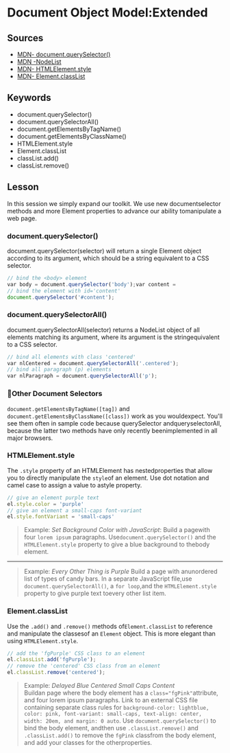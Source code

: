 # Document​ ​Object​ ​Model:​ ​Extended

## Sources

- [MDN​ ​-​ ​document.querySelector()](https://developer.mozilla.org/en-US/docs/Web/API/Document/querySelector)
- [MDN​ ​-​ ​NodeList](https://developer.mozilla.org/en-US/docs/Web/API/NodeList)
- [MDN​ ​-​ ​HTMLElement.style](https://developer.mozilla.org/en-US/docs/Web/API/HTMLElement/style)
- [MDN​ ​-​ ​Element.classList](https://developer.mozilla.org/en-US/docs/Web/API/Element/classList)

## Keywords

- document.querySelector()
- document.querySelectorAll()
- document.getElementsByTagName()
- document.getElementsByClassName()
- HTMLElement.style
- Element.classList
- classList.add()
- classList.remove()

## Lesson

In​ ​this​ ​session​ ​we​ ​simply​ ​expand​ ​our​ ​toolkit.​ ​We​ ​use​ ​new​ ​document​ ​selector​ ​methods​ ​and​ ​more Element​ ​properties​ ​to​ ​advance​ ​our​ ​ability​ ​to​ ​manipulate​ ​a​ ​web​ ​page.

### document.querySelector()

document.querySelector(selector)​​ ​will​ ​return​ ​a​ ​single​ ​Element​ ​object​ ​according​ ​to​ ​its argument,​ ​which​ ​should​ ​be​ ​a​ ​string​ ​equivalent​ ​to​ ​a​ ​CSS​ ​selector.

```js
//​ ​bind​ ​the​ ​<body>​ ​element
var​ ​body​ ​=​ ​document.querySelector('body');var​ ​content​ ​=
//​ ​bind​ ​the​ ​element​ ​with​ ​id='content'
document.querySelector('#content');
```

### document.querySelectorAll()

document.querySelectorAll(selector)​​ ​returns​ ​a​ ​NodeList​ ​object​ ​of​ ​all​ ​elements
matching​ ​its​ ​argument,​ ​where​ ​its​ ​argument​ ​is​ ​the​ ​string​ ​equivalent​ ​to​ ​a​ ​CSS​ ​selector.

```js
//​ ​bind​ ​all​ ​elements​ ​with​ ​class​ ​'centered'
var​ ​nlCentered​ ​=​ ​document.querySelectorAll('.centered');
//​ ​bind​ ​all​ ​paragraph​ ​(p)​ ​elements
var​ ​nlParagraph​ ​=​ ​document.querySelectorAll('p');
```

### Other​ ​Document​ ​Selectors

`document.getElementsByTagName([tag])`​​ ​and
`document.getElementsByClassName([class])`​​ ​work​ ​as​ ​you​ ​would​ ​expect.​ ​You'll​ ​see​ ​them often​ ​in​ ​sample​ ​code​ ​because​ ​querySelector​​ ​and​ ​queryselectorAll​,​ ​because​ ​the​ ​latter two​ ​methods​ ​have​ ​only​ ​recently​ ​been​ ​implemented​ ​in​ ​all​ ​major​ ​browsers.

### HTMLElement.style

The​ ​`.style`​ ​property​ ​of​ ​an​ ​HTMLElement​ ​has​ ​nested​ ​properties​ ​that​ ​allow​ ​you​ ​to​ ​directly manipulate​ ​the​ `​style​` ​of​ ​an​ ​element.​ ​Use​ ​dot​ ​notation​ ​and​ ​camel​ ​case​ ​to​ ​assign​ ​a​ ​value​ ​to​ ​a​ ​style property.

```js
//​ ​give​ ​an​ ​element​ ​purple​ ​text
el.style.color​ ​=​ ​'purple'
//​ ​give​ ​an​ ​element​ ​a​ s​mall-caps​ ​font-variant
el.style.fontVariant​ = ​'small-caps'
```

> Example:​ *Set​ ​Background​ ​Color​ ​with​ ​JavaScript*:
> Build​ ​a​ ​page​ ​with​ ​four​ `​lorem​ ​ipsum`​ ​paragraphs.​ ​Use​ ​`document.querySelector()​​` ​and​ ​the
`HTMLElement.style`​​ ​property​ ​to​ ​give​ ​a​ ​blue​ ​background​ ​to​ ​the​ ​body​ ​element.

---

> Example:​ ​*Every​ ​Other​ ​Thing​ ​is​ ​Purple*
> Build​ ​a​ ​page​ ​with​ ​an​ ​unordered​ ​list​ ​of​ ​types​ ​of​ ​candy​ ​bars.​ ​In​ ​a​ ​separate​ ​JavaScript​ ​file,​ ​use `document.querySelectorAll()`​,​ ​a​ ​`for​ ​loop`,​ ​and​ ​the​ `​HTMLElement.style`​​ ​property​ ​to
give​ ​purple​ ​text​ ​to​ ​every​ ​other​ ​list​ ​item.

### Element.classList

Use​ ​the​ `​.add()`​​ ​and​ ​`.remove()​​` ​methods​ ​of​ ​`Element.classList`​​ ​to​ ​reference​ ​and manipulate​ ​the​ ​classes​ ​of​ ​an​ `​Element​` ​object.​ ​This​ ​is​ ​more​ ​elegant​ ​than​ ​using
`HTMLElement.style​`.

```js
//​ ​add​ ​the​ ​'fgPurple'​ ​CSS​ ​class​ ​to​ ​an​ ​element
el.classList.add('fgPurple');
//​ ​remove​ ​the​ ​'centered'​ ​CSS​ ​class​ ​from​ ​an​ ​element
el.classList.remove('centered');
```

> Example:​ *​Delayed​ ​Blue​ ​Centered​ ​Small​ ​Caps​ ​Content* <br>
> Build​ ​an​ ​page​ ​where​ ​the​ ​body​ ​element​ ​has​ ​a​ `​class="fgPink"​​` ​attribute,​ ​and​ ​four​ ​lorem​ ​ipsum
paragraphs.​ ​Link​ ​to​ ​an​ ​external​ ​CSS​ ​file​ ​containing​ ​separate​ ​class​ ​rules​ ​for
`background-color:​ ​lightblue​,​ ​color:​ ​pink​,​ ​font-variant:​ ​small-caps​,
text-align:​ ​center​,​ ​width:​ ​20em​,​ ​and​ ​margin:​ ​0​ ​auto`​.
Use​ ​`document.querySelector()​​` ​to​ ​bind​ ​the​ ​body​ ​element,​ ​and​ ​then​ ​use `.classList.remove()`​​ ​and​ ​`.classList.add()`​​ ​to​ ​remove​ ​the​ `​fgPink​​` ​class​ ​from​ ​the
body​ ​element,​ ​and​ ​add​ ​your​ ​classes​ ​for​ ​the​ ​other​ ​properties.